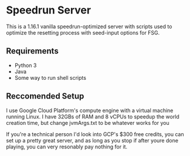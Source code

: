 # Speedrun Server

This is a 1.16.1 vanilla speedrun-optimized server with scripts used to optimize the resetting process
with seed-input options for FSG.

## Requirements

- Python 3
- Java
- Some way to run shell scripts

## Reccomended Setup

I use Google Cloud Platform's compute engine with a virtual machine running Linux. I have 32GBs of RAM
and 8 vCPUs to speedup the world creation time, but change jvmArgs.txt to be whatever works for you

If you're a technical person I'd look into GCP's $300 free credits, you can set up a pretty great server,
and as long as you stop if after youre done playing, you can very resonably pay nothing for it.
